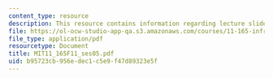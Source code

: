 ```yaml
---
content_type: resource
description: This resource contains information regarding lecture slides.
file: https://ol-ocw-studio-app-qa.s3.amazonaws.com/courses/11-165-infrastructure-and-energy-technology-challenges-fall-2011/b95723cb956edec1c5e9f47d89323e5f_MIT11_165F11_ses05.pdf
file_type: application/pdf
resourcetype: Document
title: MIT11_165F11_ses05.pdf
uid: b95723cb-956e-dec1-c5e9-f47d89323e5f
---
```

